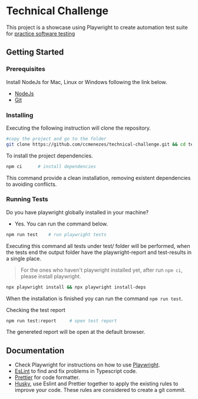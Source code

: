 # Technical Challenge

This project is a showcase using Playwright to create automation test suite for [practice software testing](https://practicesoftwaretesting.com/)

## Getting Started

### Prerequisites

Install NodeJs for Mac, Linux or Windows following the link below.

- [NodeJs](https://nodejs.org/en/download/package-manager)
- [Git](https://git-scm.com/downloads)

### Installing

Executing the following instruction will clone the repository.

```bash
#copy the project and go to the folder
git clone https://github.com/ccmenezes/technical-challenge.git && cd technical-challenge
```

To install the project dependencies.

```bash
npm ci      # install dependencies
```

This command provide a clean installation, removing existent dependencies to avoiding conflicts.

### Running Tests

Do you have playwright globally installed in your machine?

- Yes. You can run the command below.

```bash
npm run test    # run playwright tests
```

Executing this command all tests under test/ folder will be performed, when the tests end the output folder have the playwright-report and test-results in a single place.

> For the ones who haven't playwright installed yet, after run `npm ci`, please install playwright.

```bash
npx playwright install && npx playwright install-deps
```

When the installation is finished yoy can run the command `npm run test`.

Checking the test report

```bash
npm run test:report     # open test report
```

The genereted report will be open at the default browser.

## Documentation

- Check Playwright for instructions on how to use [Playwright](https://playwright.dev/docs/next/intro).
- [EsLint](https://eslint.org/) to find and fix problems in Typescript code.
- [Prettier](https://prettier.io/docs/en/) for code formatter.
- [Husky](https://typicode.github.io/husky/), use Eslint and Prettier together to apply the existing rules to improve your code. These rules are considered to create a git commit.
